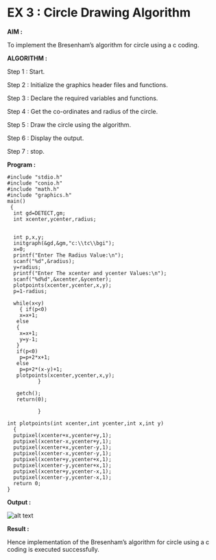 # EX 3 : Circle Drawing Algorithm

**AIM :**

To  implement the Bresenham’s  algorithm for circle using a c coding.


**ALGORITHM :**

Step 1 : Start.
    
Step 2 : Initialize the graphics header files and functions.
   
Step 3 : Declare the required variables and functions.
 
Step 4 : Get the co-ordinates and radius of the circle.

Step 5 : Draw the circle using the algorithm.

Step  6 : Display the output.
  
Step 7 : stop.

**Program :**

```
#include "stdio.h" 
#include "conio.h" 
#include "math.h" 
#include "graphics.h" 
main() 
 { 
  int gd=DETECT,gm; 
  int xcenter,ycenter,radius; 
 
 
  int p,x,y; 
  initgraph(&gd,&gm,"c:\\tc\\bgi"); 
  x=0; 
  printf("Enter The Radius Value:\n"); 
  scanf("%d",&radius); 
  y=radius; 
  printf("Enter The xcenter and ycenter Values:\n"); 
  scanf("%d%d",&xcenter,&ycenter); 
  plotpoints(xcenter,ycenter,x,y); 
  p=1-radius; 
 
  while(x<y) 
    { if(p<0) 
    x=x+1; 
   else 
   { 
    x=x+1; 
    y=y-1; 
   } 
   if(p<0) 
    p=p+2*x+1; 
   else 
    p=p+2*(x-y)+1; 
   plotpoints(xcenter,ycenter,x,y); 
          } 
 
   getch(); 
   return(0); 
 
          } 
 
int plotpoints(int xcenter,int ycenter,int x,int y) 
  { 
  putpixel(xcenter+x,ycenter+y,1); 
  putpixel(xcenter-x,ycenter+y,1); 
  putpixel(xcenter+x,ycenter-y,1); 
  putpixel(xcenter-x,ycenter-y,1); 
  putpixel(xcenter+y,ycenter+x,1); 
  putpixel(xcenter-y,ycenter+x,1); 
  putpixel(xcenter+y,ycenter-x,1); 
  putpixel(xcenter-y,ycenter-x,1);
  return 0;
}
```


**Output :**

![alt text](<Screenshot 2025-09-22 114046.png>)


**Result :**

Hence implementation of the Bresenham’s  algorithm for circle using a c coding is executed successfully.
